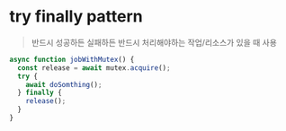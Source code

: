 # try finally pattern

> 반드시 성공하든 실패하든 반드시 처리해야하는 작업/리소스가 있을 때 사용

```ts
async function jobWithMutex() {
  const release = await mutex.acquire();
  try {
    await doSomthing();
  } finally {
    release();
  }
}
```
